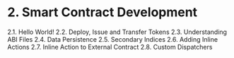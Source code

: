 # 2. Smart Contract Development

2.1. Hello World!
2.2. Deploy, Issue and Transfer Tokens
2.3. Understanding ABI Files
2.4. Data Persistence
2.5. Secondary Indices
2.6. Adding Inline Actions
2.7. Inline Action to External Contract
2.8. Custom Dispatchers
